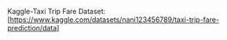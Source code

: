 Kaggle-Taxi Trip Fare Dataset: [https://www.kaggle.com/datasets/nani123456789/taxi-trip-fare-prediction/data]
